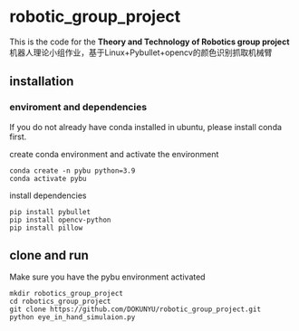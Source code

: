 # robotic_group_project
This is the code for the **Theory and Technology of Robotics group project**
机器人理论小组作业，基于Linux+Pybullet+opencv的颜色识别抓取机械臂
## installation
### enviroment and dependencies
If you do not already have conda installed in ubuntu, please install conda first.

create conda environment and activate the environment
```
conda create -n pybu python=3.9
conda activate pybu
```
install dependencies
```
pip install pybullet
pip install opencv-python
pip install pillow
```
## clone and  run
Make sure you have the pybu environment activated
```
mkdir robotics_group_project
cd robotics_group_project
git clone https://github.com/DOKUNYU/robotic_group_project.git
python eye_in_hand_simulaion.py
```

